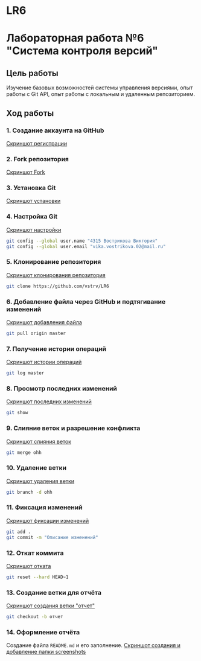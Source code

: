 # LR6
# Лабораторная работа №6 "Система контроля версий"
## Цель работы
Изучение базовых возможностей системы управления версиями, опыт работы с Git API, опыт работы с локальным и удаленным репозиторием.
## Ход работы
### 1. Создание аккаунта на GitHub
[Скриншот регистрации](screenshots/1.jpg)
### 2. Fork репозитория
[Скриншот Fork](screenshots/2.jpg)
### 3. Установка Git
[Скриншот установки](screenshots/3.jpg)
### 4. Настройка Git
[Скриншот настройки](screenshots/4.jpg)
```bash
git config --global user.name "4315 Вострикова Виктория"
git config --global user.email "vika.vostrikova.02@mail.ru"
```
### 5. Клонирование репозитория
[Скриншот клонирования репозитория](screenshots/5.jpg)
```bash
git clone https://github.com/vstrv/LR6
```
### 6. Добавление файла через GitHub и подтягивание изменений
[Скриншот добавления файла](screenshots/6.jpg)
```bash
git pull origin master
```
### 7. Получение истории операций
[Скриншот истории операций](screenshots/7.jpg)
```bash
git log master
```
### 8. Просмотр последних изменений
[Скриншот последних изменений](screenshots/8.jpg)
```bash
git show
```
### 9. Слияние веток и разрешение конфликта
[Скриншот слияния веток](screenshots/9.jpg)
```bash
git merge ohh
```
### 10. Удаление ветки
[Скриншот удаления ветки](screenshots/10.jpg)
```bash
git branch -d ohh
```
### 11. Фиксация изменений
[Скриншот фиксации изменений](screenshots/11.jpg)
```bash
git add .
git commit -m "Описание изменений"
```
### 12. Откат коммита
[Скриншот отката](screenshots/12.jpg)
```bash
git reset --hard HEAD~1
```
### 13. Создание ветки для отчёта
[Скриншот создания ветки "отчет"](screenshots/13.jpg)
```bash
git checkout -b отчет
```

### 14. Оформление отчёта
Создание файла `README.md` и его заполнение.
[Скриншот создания и добавление папки screenshots](screenshots/14.jpg)


